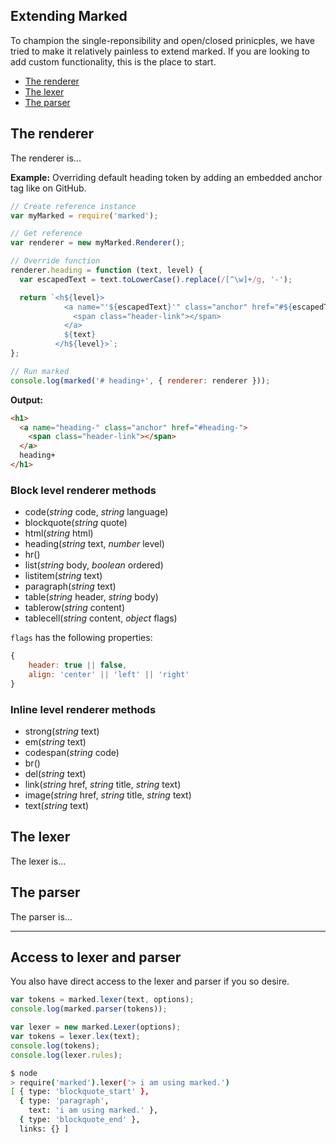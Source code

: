## Extending Marked

To champion the single-reponsibility and open/closed prinicples, we have tried to make it relatively painless to extend marked. If you are looking to add custom functionality, this is the place to start.

<ul>
	<li><a href="#renderer">The renderer</a></li>
	<li><a href="#lexer">The lexer</a></li>
	<li><a href="#parser">The parser</a></li>
</ul>

<h2 id="renderer">The renderer</h2>

The renderer is...

**Example:** Overriding default heading token by adding an embedded anchor tag like on GitHub.

```js
// Create reference instance
var myMarked = require('marked');

// Get reference
var renderer = new myMarked.Renderer();

// Override function
renderer.heading = function (text, level) {
  var escapedText = text.toLowerCase().replace(/[^\w]+/g, '-');

  return `<h${level}>
            <a name="'${escapedText}'" class="anchor" href="#${escapedText}">
              <span class="header-link"></span>
            </a>
            ${text}
          </h${level}>`;
};

// Run marked
console.log(marked('# heading+', { renderer: renderer }));
```

**Output:**

```html
<h1>
  <a name="heading-" class="anchor" href="#heading-">
    <span class="header-link"></span>
  </a>
  heading+
</h1>
```

### Block level renderer methods

- code(*string* code, *string* language)
- blockquote(*string* quote)
- html(*string* html)
- heading(*string* text, *number*  level)
- hr()
- list(*string* body, *boolean* ordered)
- listitem(*string*  text)
- paragraph(*string* text)
- table(*string* header, *string* body)
- tablerow(*string* content)
- tablecell(*string* content, *object* flags)

`flags` has the following properties:

```js
{
    header: true || false,
    align: 'center' || 'left' || 'right'
}
```

### Inline level renderer methods

- strong(*string* text)
- em(*string* text)
- codespan(*string* code)
- br()
- del(*string* text)
- link(*string* href, *string* title, *string* text)
- image(*string* href, *string* title, *string* text)
- text(*string* text)

<h2 id="lexer">The lexer</h2>

The lexer is...


<h2 id="parser">The parser</h2>

The parser is...

***

<h2 id="extend">Access to lexer and parser</h2>

You also have direct access to the lexer and parser if you so desire.

``` js
var tokens = marked.lexer(text, options);
console.log(marked.parser(tokens));
```

``` js
var lexer = new marked.Lexer(options);
var tokens = lexer.lex(text);
console.log(tokens);
console.log(lexer.rules);
```

``` bash
$ node
> require('marked').lexer('> i am using marked.')
[ { type: 'blockquote_start' },
  { type: 'paragraph',
    text: 'i am using marked.' },
  { type: 'blockquote_end' },
  links: {} ]
```
